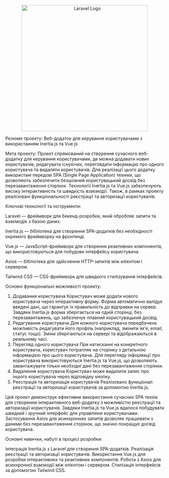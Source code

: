 <p align="center"><a href="https://laravel.com" target="_blank"><img src="https://raw.githubusercontent.com/laravel/art/master/logo-lockup/5%20SVG/2%20CMYK/1%20Full%20Color/laravel-logolockup-cmyk-red.svg" width="400" alt="Laravel Logo"></a></p>

Резюме проекту: Веб-додаток для керування користувачами з використанням Inertia.js та Vue.js

Мета проекту:
Проект спрямований на створення сучасного веб-додатку для керування користувачами, де можна додавати нових користувачів, редагувати існуючих, переглядати інформацію про одного користувача та видаляти користувачів. Для реалізації цього додатку використані передові SPA (Single Page Application) техніки, що дозволяють забезпечити безшовний користувацький досвід без перезавантаження сторінок. Технології Inertia.js та Vue.js забезпечують високу інтерактивність та швидкість взаємодії. Також, в рамках проекту реалізовані функціональності реєстрації та авторизації користувачів.

Ключові технології та інструменти:

Laravel — фреймворк для бекенд-розробки, який обробляє запити та взаємодіє з базою даних.

Inertia.js — бібліотека для створення SPA-додатків без необхідності окремого фреймворку на фронтенді.

Vue.js — JavaScript-фреймворк для створення реактивних компонентів, що використовуються для побудови інтерфейсу користувача.

Axios — бібліотека для здійснення HTTP-запитів між клієнтом і сервером.

Tailwind CSS — CSS-фреймворк для швидкого стилізування інтерфейсів.

Основні функціональні можливості проекту:
1. Додавання користувача
Користувач може додати нового користувача через інтерактивну форму.
Форма автоматично валідує введені дані, що гарантує їх правильність до відправки на сервер.
Завдяки Inertia.js форма зберігається на одній сторінці, без перезавантажень, що забезпечує плавний користувацький досвід.
2. Редагування користувача
Для кожного користувача передбачена можливість редагувати його профіль (наприклад, змінити ім'я, email, статус тощо).
Зміни зберігаються на сервері та відображаються в реальному часі.
3. Перегляд одного користувача
При натисканні на конкретного користувача, користувач потрапляє на сторінку з детальною інформацією про цього користувача.
Для перегляду інформації про користувача використовуються Inertia.js та Vue.js, що дозволяють завантажувати тільки необхідні дані без перезавантаження сторінки.
4. Видалення користувача
Користувач може видалити запис про іншого користувача через відповідну кнопку.
5. Реєстрація та авторизація користувачів
Реалізовано функціонал реєстрації та авторизації користувачів за допомогою Inertia.js.

Цей проект демонструє ефективне використання сучасних SPA технік для створення інтерактивного веб-додатку з можливістю реєстрації та авторизації користувачів. Завдяки Inertia.js та Vue.js вдалося побудувати швидкий і зручний інтерфейс для управління користувачами. Застосування Axios для асинхронних запитів дозволяє працювати з даними без перезавантаження сторінок, що значно покращує досвід користувача.

Основні навички, набуті в процесі розробки:

Інтеграція Inertia.js з Laravel для створення SPA-додатків.
Реалізація реєстрації та авторизації користувачів.
Використання Vue.js для розробки інтерактивних та реактивних компонентів.
Робота з Axios для асинхронної взаємодії між клієнтом і сервером.
Стилізація інтерфейсів за допомогою Tailwind CSS.



